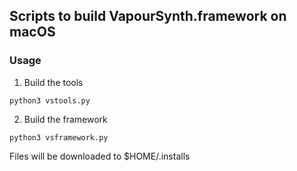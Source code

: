 ## Scripts to build VapourSynth.framework on macOS

### Usage
1. Build the tools
```
python3 vstools.py
```
2. Build the framework
```
python3 vsframework.py
```
Files will be downloaded to $HOME/.installs
